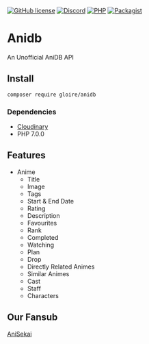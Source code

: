 [![GitHub license](https://img.shields.io/github/license/gloireTR/Anidb)](https://github.com/gloireTR/Anidb/blob/master/LICENSE) 
[![Discord](https://img.shields.io/discord/294580763742044160.svg?label=&logo=discord&logoColor=ffffff&color=7389D8&labelColor=6A7EC2)](https://discord.gg/8sRUPHQ)
[![PHP](https://img.shields.io/badge/PHP-%5E7.0-%230000FF)](https://anisekai.com)
[![Packagist](https://img.shields.io/badge/Packagist-1.0-%23000000)](https://packagist.org/packages/gloire/anidb)
# Anidb
An Unofficial AniDB API

## Install
```composer require gloire/anidb```
### Dependencies
- [Cloudinary](https://github.com/cloudinary/cloudinary_php)
- PHP 7.0.0
## Features
- Anime
  - Title
  - Image
  - Tags
  - Start & End Date
  - Rating
  - Description
  - Favourites
  - Rank
  - Completed
  - Watching
  - Plan
  - Drop
  - Directly Related Animes
  - Similar Animes
  - Cast
  - Staff
  - Characters
## Our Fansub
[AniSekai](https://anisekai.com/)
